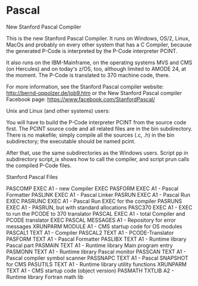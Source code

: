 # Pascal

New Stanford Pascal Compiler

This is the new Stanford Pascal Compiler.
It runs on Windows, OS/2, Linux, MacOs and
probably on every other system that has a C Compiler,
because the generated P-Code is interpreted by the
P-Code interpreter PCINT.

It also runs on the IBM-Mainframe, on the operating systems
MVS and CMS (on Hercules) and on today's z/OS, too, although
limited to AMODE 24, at the moment. The P-Code is translated
to 370 machine code, there.

For more information, see the Stanford Pascal compiler website:
http://bernd-oppolzer.de/job9.htm
or the New Stanford Pascal compiler Facebook page:
https://www.facebook.com/StanfordPascal/



Unix and Linux (and other systems) users:

You will have to build the P-Code interpreter PCINT from the
source code first. The PCINT source code and all related files
are in the bin subdirectory. There is no makefile; simply compile
all the sources (.c, .h) in the bin subdirectory; the executable
should be named pcint.

After that, use the same subdirectories as the Windows users.
Script pp in subdirectory script_ix shows how to call the compiler,
and script prun calls the compiled P-Code files.

Stanford Pascal Files

PASCOMP  EXEC      A1  - new Compiler EXEC
PASFORM  EXEC      A1  - Pascal Formatter
PASLINK  EXEC      A1  - Pascal Linker
PASRUN   EXEC      A1  - Pascal Run EXEC
PASRUNC  EXEC      A1  - Pascal Run EXEC for the compiler
PASRUNS  EXEC      A1  - PASRUN, but with standard allocations
PASC370  EXEC      A1  - EXEC to run the PCODE to 370 translator
PASCAL   EXEC      A1  - total Compiler and PCODE translator EXEC
PASCAL   MESSAGES  A1  - Repository for error messages
XRUNPARM MODULE    A1  - CMS startup code for OS modules
PASCAL1  TEXT      A1  - Compiler
PASCAL2  TEXT      A1  - PCODE-Translator
PASFORM  TEXT      A1  - Pascal Formatter
PASLIBX  TEXT      A1  - Runtime library Pascal part
PASMAIN  TEXT      A1  - Runtime library Main program entry
PASMONN  TEXT      A1  - Runtime library Pascal monitor
PASSCAN  TEXT      A1  - Pascal compiler symbol scanner
PASSNAPC TEXT      A1  - Pascal SNAPSHOT for CMS
PASUTILS TEXT      A1  - Runtime library utility functions
XRUNPARM TEXT      A1  - CMS startup code (object version)
PASMATH  TXTLIB    A2  - Runtime library Fortran math lib
